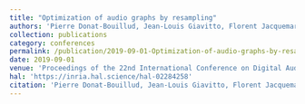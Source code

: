 ```yaml
---
title: "Optimization of audio graphs by resampling"
authors: 'Pierre Donat-Bouillud, Jean-Louis Giavitto, Florent Jacquemard'
collection: publications
category: conferences
permalink: /publication/2019-09-01-Optimization-of-audio-graphs-by-resampling
date: 2019-09-01
venue: 'Proceedings of the 22nd International Conference on Digital Audio Effects'
hal: 'https://inria.hal.science/hal-02284258'
citation: 'Pierre Donat-Bouillud, Jean-Louis Giavitto, Florent Jacquemard, &quot;Optimization of audio graphs by resampling&quot; In the proceedings of Proceedings of the 22nd International Conference on Digital Audio Effects, 2019.'
---
```

